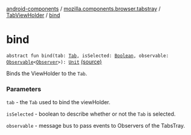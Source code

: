 [android-components](../../index.md) / [mozilla.components.browser.tabstray](../index.md) / [TabViewHolder](index.md) / [bind](./bind.md)

# bind

`abstract fun bind(tab: `[`Tab`](../../mozilla.components.concept.tabstray/-tab/index.md)`, isSelected: `[`Boolean`](https://kotlinlang.org/api/latest/jvm/stdlib/kotlin/-boolean/index.html)`, observable: `[`Observable`](../../mozilla.components.support.base.observer/-observable/index.md)`<`[`Observer`](../../mozilla.components.concept.tabstray/-tabs-tray/-observer/index.md)`>): `[`Unit`](https://kotlinlang.org/api/latest/jvm/stdlib/kotlin/-unit/index.html) [(source)](https://github.com/mozilla-mobile/android-components/blob/master/components/browser/tabstray/src/main/java/mozilla/components/browser/tabstray/TabViewHolder.kt#L36)

Binds the ViewHolder to the `Tab`.

### Parameters

`tab` - the `Tab` used to bind the viewHolder.

`isSelected` - boolean to describe whether or not the `Tab` is selected.

`observable` - message bus to pass events to Observers of the TabsTray.
